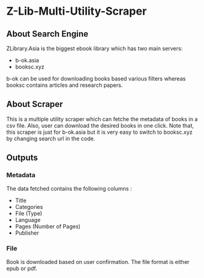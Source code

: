 # Z-Lib-Multi-Utility-Scraper

## About Search Engine

ZLibrary.Asia is the biggest ebook library which has two main servers:
- b-ok.asia
- booksc.xyz

b-ok can be used for downloading books based various filters whereas booksc contains articles and research papers.

## About Scraper

This is a multiple utility scraper which can fetche the metadata of books in a csv file. Also, user can download the desired books in one click.
Note that, this scraper is just for b-ok.asia but it is very easy to switch to booksc.xyz by changing search url in the code.

## Outputs

### Metadata

The data fetched contains the following columns :
- Title
- Categories
- File (Type)
- Language
- Pages (Number of Pages)
- Publisher

### File

Book is downloaded based on user confirmation. The file format is either epub or pdf.

